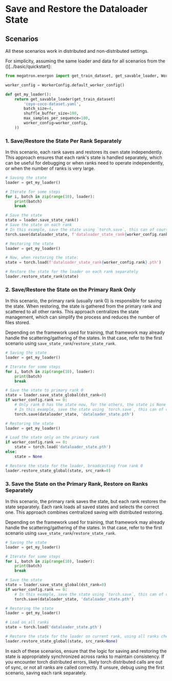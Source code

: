 # Save and Restore the Dataloader State

## Scenarios

All these scenarios work in distributed and non-distributed settings.

For simplicity, assuming the same loader and data for all scenarios from the ()[../basic/quickstart]:
```python
from megatron.energon import get_train_dataset, get_savable_loader, WorkerConfig

worker_config = WorkerConfig.default_worker_config()

def get_my_loader():
    return get_savable_loader(get_train_dataset(
        'coyo-coco-dataset.yaml',
        batch_size=4,
        shuffle_buffer_size=100,
        max_samples_per_sequence=100,
        worker_config=worker_config,
    ))

```

### 1. Save/Restore the State Per Rank Separately

In this scenario, each rank saves and restores its own state independently. This approach ensures that each rank's state is handled separately, which can be useful for debugging or when ranks need to operate independently, or when the number of ranks is very large.

```python
# Saving the state
loader = get_my_loader()

# Iterate for some steps
for i, batch in zip(range(10), loader):
    print(batch)
    break

# Save the state
state = loader.save_state_rank()
# Save the state on each rank
# In this example, save the state using `torch.save`, this can of course be custom
torch.save(dataloader_state, f'dataloader_state_rank{worker_config.rank}.pth')
```

```python
# Restoring the state
loader = get_my_loader()

# Now, when restoring the state:
state = torch.load(f'dataloader_state_rank{worker_config.rank}.pth')

# Restore the state for the loader on each rank separately
loader.restore_state_rank(state)
```


### 2. Save/Restore the State on the Primary Rank Only

In this scenario, the primary rank (usually rank 0) is responsible for saving the state. When restoring, the state is gathered from the primary rank and scattered to all other ranks. This approach centralizes the state management, which can simplify the process and reduces the number of files stored.

Depending on the framework used for training, that framework may already handle the scattering/gathering of the states. In that case, refer to the first scenario using `save_state_rank`/`restore_state_rank`.

```python
# Saving the state
loader = get_my_loader()

# Iterate for some steps
for i, batch in zip(range(10), loader):
    print(batch)
    break

# Save the state to primary rank 0
state = loader.save_state_global(dst_rank=0)
if worker_config.rank == 0:
    # Only rank 0 has the state now, for the others, the state is None
    # In this example, save the state using `torch.save`, this can of course be custom
    torch.save(dataloader_state, 'dataloader_state.pth')
```

```python
# Restoring the state
loader = get_my_loader()

# Load the state only on the primary rank
if worker_config.rank == 0:
    state = torch.load('dataloader_state.pth')
else:
    state = None

# Restore the state for the loader, broadcasting from rank 0
loader.restore_state_global(state, src_rank=0)
```

### 3. Save the State on the Primary Rank, Restore on Ranks Separately

In this scenario, the primary rank saves the state, but each rank restores the state separately. Each rank loads all saved states and selects the correct one. This approach combines centralized saving with distributed restoring.

Depending on the framework used for training, that framework may already handle the scattering/gathering of the states. In that case, refer to the first scenario using `save_state_rank`/`restore_state_rank`.

```python
# Saving the state
loader = get_my_loader()

# Iterate for some steps
for i, batch in zip(range(10), loader):
    print(batch)
    break

# Save the state
state = loader.save_state_global(dst_rank=0)
if worker_config.rank == 0:
    # In this example, save the state using `torch.save`, this can of course be custom
    torch.save(dataloader_state, 'dataloader_state.pth')
```

```python
# Restoring the state
loader = get_my_loader()

# Load on all ranks
state = torch.load('dataloader_state.pth')

# Restore the state for the loader on current rank, using all ranks checkpoint
loader.restore_state_global(state, src_rank=None)
```

In each of these scenarios, ensure that the logic for saving and restoring the state is appropriately synchronized across ranks to maintain consistency. If you encounter torch distributed errors, likely torch distributed calls are out of sync, or not all ranks are called correctly. If unsure, debug using the first scenario, saving each rank separately.
